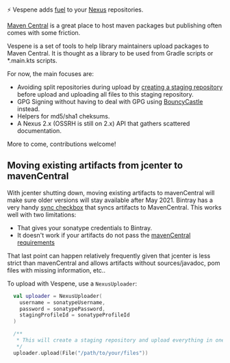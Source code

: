 ⚡ Vespene adds [fuel](https://starcraft.fandom.com/wiki/Vespene_gas) to your [Nexus](https://www.sonatype.com/nexus/repository-oss) repositories.

[Maven Central](https://search.maven.org/) is a great place to host maven packages but publishing often comes with some friction. 

Vespene is a set of tools to help library maintainers upload packages to Maven Central. It is thought as a library to be used from Gradle scripts or *.main.kts scripts. 

For now, the main focuses are:
* Avoiding split repositories during upload by [creating a staging repository](https://support.sonatype.com/hc/en-us/articles/213465868-Uploading-to-a-Staging-Repository-via-REST-API) before upload and uploading all files to this staging repository.
* GPG Signing without having to deal with GPG using [BouncyCastle](https://www.bouncycastle.org/) instead.  
* Helpers for md5/sha1 cheksums.
* A Nexus 2.x (OSSRH is still on 2.x) API that gathers scattered documentation. 

More to come, contributions welcome!

## Moving existing artifacts from jcenter to mavenCentral

With jcenter shutting down, moving existing artifacts to mavenCentral will make sure older versions will stay available after May 2021. Bintray has a very handy [sync checkbox](https://www.jfrog.com/confluence/display/BT/Syncing+with+Third-Party+Platforms) that syncs artifacts to MavenCentral. This works well with two limitations:

* That gives your sonatype credentials to Bintray.
* It doesn't work if your artifacts do not pass the [mavenCentral requirements](https://central.sonatype.org/pages/requirements.html)

That last point can happen relatively frequently given that jcenter is less strict than mavenCentral and allows artifacts without sources/javadoc, pom files with missing information, etc..

To upload with Vespene, use a `NexusUploader`:

```kotlin
  val uploader = NexusUploader(
    username = sonatypeUsername,
    password = sonatypePassword,
    stagingProfileId = sonatypeProfileId
  )

  /**
   * This will create a staging repository and upload everything in one go
   */
  uploader.upload(File("/path/to/your/files"))
```





